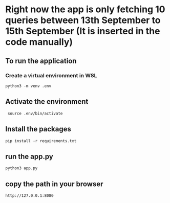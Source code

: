 # Right now the app is only fetching 10 queries between 13th September to 15th September (It is inserted in the code manually)


## To run the application
### Create a virtual environment in WSL
```python3 -m venv .env```

## Activate the environment
``` source .env/bin/activate```

## Install the packages
```pip install -r requirements.txt```

## run the app.py
```python3 app.py```

## copy the path in your browser

```http://127.0.0.1:8080```
